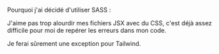 Pourquoi j'ai décidé d'utiliser SASS :

J'aime pas trop alourdir mes fichiers JSX avec du CSS, c'est déjà assez difficile pour moi de repérer les erreurs dans mon code.

Je ferai sûrement une exception pour Tailwind.
